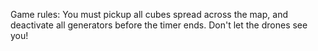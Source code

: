 Game rules: You must pickup all cubes spread across the map, and deactivate all generators before the timer ends. Don't let the drones see you!
